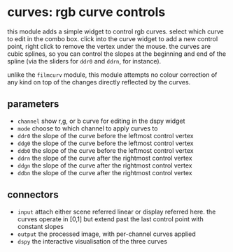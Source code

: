 # curves: rgb curve controls

this module adds a simple widget to control rgb curves.
select which curve to edit in the combo box.
click into the curve widget to add a new control point, right click to remove the
vertex under the mouse. the curves are cubic splines, so you can control the
slopes at the beginning and end of the spline (via the sliders for `ddr0` and
`ddrn`, for instance).

unlike the `filmcurv` module, this module attempts no colour correction of
any kind on top of the changes directly reflected by the curves.

## parameters

* `channel` show r,g, or b curve for editing in the dspy widget
* `mode` choose to which channel to apply curves to
* `ddr0` the slope of the curve before the leftmost control vertex
* `ddg0` the slope of the curve before the leftmost control vertex
* `ddb0` the slope of the curve before the leftmost control vertex
* `ddrn` the slope of the curve after the rightmost control vertex
* `ddgn` the slope of the curve after the rightmost control vertex
* `ddbn` the slope of the curve after the rightmost control vertex

## connectors

* `input` attach either scene referred linear or display referred here. the curves operate in [0,1] but extend past the last control point with constant slopes
* `output` the processed image, with per-channel curves applied
* `dspy` the interactive visualisation of the three curves

